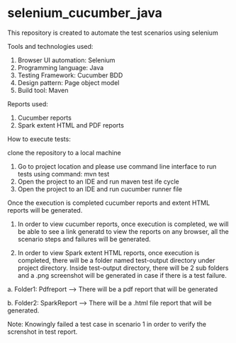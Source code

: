 # selenium_cucumber_java
This repository is created to automate the test scenarios using selenium

Tools and technologies used:

1. Browser UI automation: Selenium
2. Programming language: Java
3. Testing Framework: Cucumber BDD
4. Design pattern: Page object model
5. Build tool: Maven


Reports used:

1. Cucumber reports
2. Spark extent HTML and PDF reports


How to execute tests:

clone the repository to a local machine

1.  Go to project location and please use command line interface to run tests using command: mvn test
2.  Open the project to an IDE and run maven test ife cycle
3.  Open the project to an IDE and run cucumber runner file 

Once the execution is completed cucumber reports and extent HTML reports will be generated. 

1. In order to view cucumber reports, once execution is completed, we will be able to see a link generatd to view the reports on any browser, all the scenario steps and failures will be generated.

2. In order to view Spark extent HTML reports, once execution is completed, there will be a folder named test-output directory under project directory.
Inside test-output directory, there will be 2 sub folders and a .png screenshot will be generated in case if there is a test failure.

 a. Folder1: Pdfreport --> There will be a pdf report that will be generated
 
 b. Folder2: SparkReport --> There will be a .html file report that will be generated.

Note: Knowingly failed a test case in scenario 1 in order to verify the screnshot in test report.
